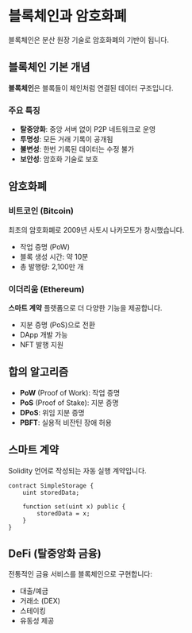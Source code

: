 # 블록체인과 암호화폐

블록체인은 분산 원장 기술로 암호화폐의 기반이 됩니다.

## 블록체인 기본 개념

**블록체인**은 블록들이 체인처럼 연결된 데이터 구조입니다.

### 주요 특징

- **탈중앙화**: 중앙 서버 없이 P2P 네트워크로 운영
- **투명성**: 모든 거래 기록이 공개됨
- **불변성**: 한번 기록된 데이터는 수정 불가
- **보안성**: 암호화 기술로 보호

## 암호화폐

### 비트코인 (Bitcoin)

최초의 암호화폐로 2009년 사토시 나카모토가 창시했습니다.

- 작업 증명 (PoW)
- 블록 생성 시간: 약 10분
- 총 발행량: 2,100만 개

### 이더리움 (Ethereum)

**스마트 계약** 플랫폼으로 더 다양한 기능을 제공합니다.

- 지분 증명 (PoS)으로 전환
- DApp 개발 가능
- NFT 발행 지원

## 합의 알고리즘

- **PoW** (Proof of Work): 작업 증명
- **PoS** (Proof of Stake): 지분 증명
- **DPoS**: 위임 지분 증명
- **PBFT**: 실용적 비잔틴 장애 허용

## 스마트 계약

Solidity 언어로 작성되는 자동 실행 계약입니다.

```solidity
contract SimpleStorage {
    uint storedData;
    
    function set(uint x) public {
        storedData = x;
    }
}
```

## DeFi (탈중앙화 금융)

전통적인 금융 서비스를 블록체인으로 구현합니다:

- 대출/예금
- 거래소 (DEX)
- 스테이킹
- 유동성 제공
